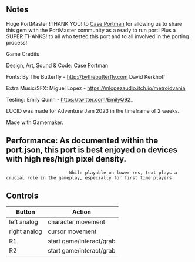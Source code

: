 ## Notes

Huge PortMaster !THANK YOU! to [Case Portman](https://caseportman.itch.io/lucid) for allowing us to share this gem with the PortMaster community as a ready to run port! 
Plus a SUPER THANKS! to all who tested this port and to all involved in the porting process!

Game Credits

Design, Art, Sound & Code:
Case Portman

Fonts:
By The Butterfly - http://bythebutterfly.com
David Kerkhoff

Extra Music/SFX:
Miguel Lopez - https://mlopezaudio.itch.io/metroidvania

Testing:
Emily Quinn - https://twitter.com/EmilyQ92_

LUCID was made for Adventure Jam 2023 in the timeframe of 2 weeks.

Made with Gamemaker.

## Performance: As documented within the port.json, this port is best enjoyed on devices with high res/high pixel density.
                           -While playable on lower res, text plays a crucial role in the gameplay, especially for first time players.

## Controls

| Button | Action |
|--|--| 
|left analog|character movement|
|right analog|cursor movement|
|R1|start game/interact/grab|
|R2|start game/interact/grab|


